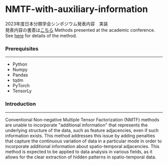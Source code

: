 # NMTF-with-auxiliary-information

2023年度日本分類学会シンポジウム発表内容　実装  
発表内容の書斎は[こちら](https://acrobat.adobe.com/id/urn:aaid:sc:AP:a72c501d-992d-4f01-b7da-c1a5b9eb1f31)
Methods presented at the academic conference.  
See [here](https://acrobat.adobe.com/id/urn:aaid:sc:AP:a72c501d-992d-4f01-b7da-c1a5b9eb1f31) for details of the method.

### Prerequisites
***
- Python
- Numpy
- Pandas
- tqdm
- PyTorch
- TensorLy

### Introduction
***
Conventional Non-negative Multiple Tensor Factorization (NMTF) methods are unable to incorporate "additional information" that represents the underlying structure of the data, such as feature adjacencies, even if such information exists. This method addresses this issue by adding penalties that capture the continuous variation of data in a particular mode in order to incorporate additional information about spatio-temporal adjacencies. This method is expected to be applied to data analysis in various fields, as it allows for the clear extraction of hidden patterns in spatio-temporal data.
